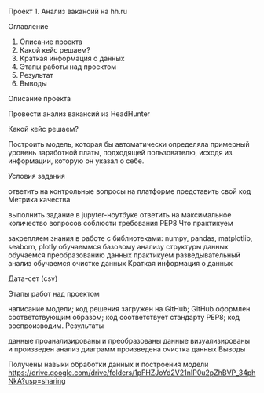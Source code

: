Проект 1. Анализ вакансий на hh.ru

Оглавление

1. Описание проекта
2. Какой кейс решаем?
3. Краткая информация о данных
4. Этапы работы над проектом
5. Результат
6. Выводы

Описание проекта

Провести анализ вакансий из HeadHunter

Какой кейс решаем?

Построить модель, которая бы автоматически определяла примерный уровень заработной платы, подходящей пользователю, исходя из информации, которую он указал о себе.

Условия задания

ответить на контрольные вопросы на платформе
представить свой код
Метрика качества

выполнить задание в jupyter-ноутбуке
ответить на максимальное количество вопросов
соблюсти требования PEP8
Что практикуем

закрепляем знания в работе с библиотеками: numpy, pandas, matplotlib, seaborn, plotly
обучаеммся базовому анализу структуры данных
обучаемся преобразованию данных
практикуем разведывательный анализ
обучаемся очистке данных
Краткая информация о данных

Дата-сет (csv)

Этапы работ над проектом

написание модели;
код решения загружен на GitHub;
GitHub оформлен соответствующим образом;
код соответствует стандарту PEP8;
код воспроизводим.
Результаты

данные проанализированы и преобразованы
данные визуализированы и произведен анализ диаграмм
произведена очистка данных
Выводы

Получены навыки обработки данных и построения модели
https://drive.google.com/drive/folders/1pFHZJoYd2V21nIP0u2pZhBVP_34phNkA?usp=sharing
